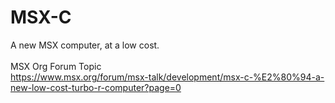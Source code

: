 # MSX-C
A new MSX computer, at a low cost.
</br></br>
MSX Org Forum Topic
</br>
https://www.msx.org/forum/msx-talk/development/msx-c-%E2%80%94-a-new-low-cost-turbo-r-computer?page=0
